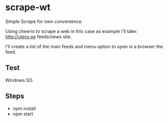 # scrape-wt
Simple Scrape for own convenience.

Using cheerio to scrape a web in this case as example i'll take: http://utero.pe feeds/news site.

I'll create a list of the main feeds and menu option to open in a browser the feed.


## Test
Windows SO.

## Steps
 - npm install
 - npm start

